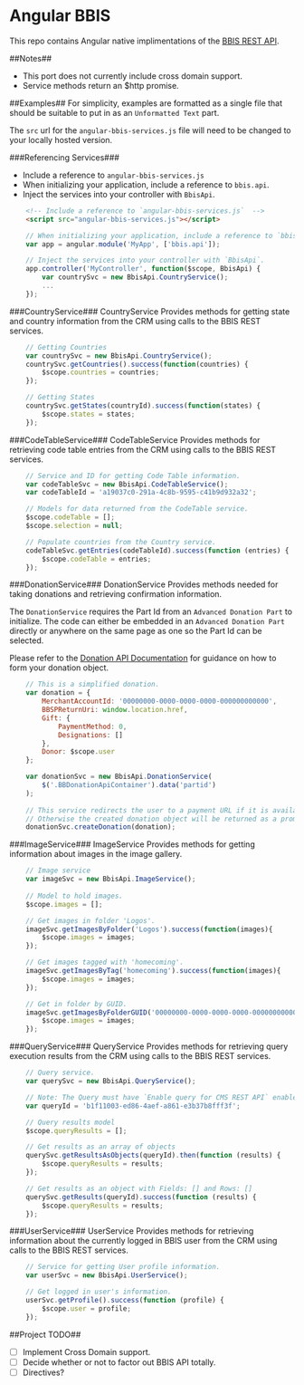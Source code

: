 Angular BBIS
============

This repo contains Angular native implimentations of the [BBIS REST API](http://developer.blackbaud.com/bbis/reference/rest/).  

##Notes##
- This port does not currently include cross domain support.
- Service methods return an $http promise.

##Examples##
For simplicity, examples are formatted as a single file that should be suitable to put in as an `Unformatted Text` part.

The `src` url for the `angular-bbis-services.js` file will need to be changed to your locally hosted version.

###Referencing Services###
- Include a reference to `angular-bbis-services.js` 
- When initializing your application, include a reference to `bbis.api`.
- Inject the services into your controller with `BbisApi`.

```html    
    <!-- Include a reference to `angular-bbis-services.js`  -->
    <script src="angular-bbis-services.js"></script>
```

```javascript
    // When initializing your application, include a reference to `bbis.api`.
    var app = angular.module('MyApp', ['bbis.api']);

    // Inject the services into your controller with `BbisApi`.
    app.controller('MyController', function($scope, BbisApi) {
        var countrySvc = new BbisApi.CountryService();
        ...
    });
```

###CountryService###
CountryService Provides methods for getting state and country information from the CRM using calls to the BBIS REST services.

```javascript
    // Getting Countries
    var countrySvc = new BbisApi.CountryService();
    countrySvc.getCountries().success(function(countries) {
        $scope.countries = countries;
    });

    // Getting States
    countrySvc.getStates(countryId).success(function(states) {
        $scope.states = states;
    });
```

###CodeTableService###
CodeTableService Provides methods for retrieving code table entries from the CRM using calls to the BBIS REST services.

```javascript
    // Service and ID for getting Code Table information.
    var codeTableSvc = new BbisApi.CodeTableService();
    var codeTableId = 'a19037c0-291a-4c8b-9595-c41b9d932a32';

    // Models for data returned from the CodeTable service.
    $scope.codeTable = [];
    $scope.selection = null;

    // Populate countries from the Country service.
    codeTableSvc.getEntries(codeTableId).success(function (entries) {
        $scope.codeTable = entries;
    });
```

###DonationService###
DonationService Provides methods needed for taking donations and retrieving confirmation information.

The `DonationService` requires the Part Id from an `Advanced Donation Part` to initialize.  The code can either be embedded in an `Advanced Donation Part` directly or anywhere on the same page as one so the Part Id can be selected.

Please refer to the [Donation API Documentation](http://developer.blackbaud.com/bbis/reference/rest/#donationapi) for guidance on how to form your donation object.

```javascript
    // This is a simplified donation.
    var donation = {
        MerchantAccountId: '00000000-0000-0000-0000-000000000000',
        BBSPReturnUri: window.location.href,
        Gift: {
            PaymentMethod: 0,
            Designations: []
        },
        Donor: $scope.user
    };

    var donationSvc = new BbisApi.DonationService(
        $('.BBDonationApiContainer').data('partid')
    );
    
    // This service redirects the user to a payment URL if it is available.
    // Otherwise the created donation object will be returned as a promise.
    donationSvc.createDonation(donation);
```

###ImageService###
ImageService Provides methods for getting information about images in the image gallery.

```javascript
    // Image service
    var imageSvc = new BbisApi.ImageService();
    
    // Model to hold images.
    $scope.images = [];

    // Get images in folder 'Logos'.
    imageSvc.getImagesByFolder('Logos').success(function(images){
        $scope.images = images;
    });

    // Get images tagged with 'homecoming'.
    imageSvc.getImagesByTag('homecoming').success(function(images){
        $scope.images = images;
    });

    // Get in folder by GUID.
    imageSvc.getImagesByFolderGUID('00000000-0000-0000-0000-000000000000').success(function(images){
        $scope.images = images;
    });
```

###QueryService###
QueryService Provides methods for retrieving query execution results from the CRM using calls to the BBIS REST services.

```javascript
    // Query service.
    var querySvc = new BbisApi.QueryService();

    // Note: The Query must have `Enable query for CMS REST API` enabled.
    var queryId = 'b1f11003-ed86-4aef-a861-e3b37b8fff3f';

    // Query results model
    $scope.queryResults = [];

    // Get results as an array of objects
    querySvc.getResultsAsObjects(queryId).then(function (results) {
        $scope.queryResults = results;
    });

    // Get results as an object with Fields: [] and Rows: []
    querySvc.getResults(queryId).success(function (results) {
        $scope.queryResults = results;
    });
```

###UserService###
UserService Provides methods for retrieving information about the currently logged in BBIS user from the CRM using calls to the BBIS REST services.

```javascript
    // Service for getting User profile information.
    var userSvc = new BbisApi.UserService();

    // Get logged in user's information.
    userSvc.getProfile().success(function (profile) {
        $scope.user = profile;
    });
```


##Project TODO##
- [ ] Implement Cross Domain support.
- [ ] Decide whether or not to factor out BBIS API totally.
- [ ] Directives?
